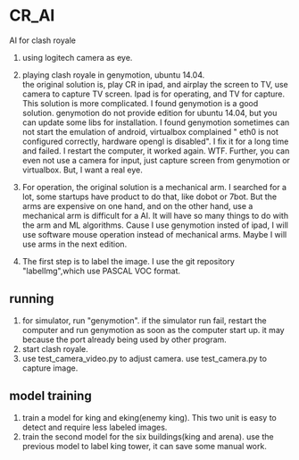 # CR_AI
AI for clash royale

1. using logitech camera as eye.   
2. playing clash royale in genymotion, ubuntu 14.04.   
  the original solution is, play CR in ipad, and airplay the screen to TV, use camera to capture TV screen. Ipad is for operating, and TV for capture. This solution is more complicated.
  I found genymotion is a good solution. 
  genymotion do not provide edition for ubuntu 14.04, but you can update some libs for installation.
  I found genymotion sometimes can not start the emulation of android, virtualbox complained " eth0 is not configured correctly, hardware opengl is disabled". I fix it for a long time and failed. I restart the computer, it worked again. WTF.
  Further, you can even not use a camera for input, just capture screen from genymotion or virtualbox. But, I want a real eye.

3. For operation, the original solution is a mechanical arm. I searched for a lot, some startups have product to do that, like dobot or 7bot. But the arms are expensive on one hand, and on the other hand, use a mechanical arm is difficult for a AI. It will have so many things to do with the arm and ML algorithms.
  Cause I use genymotion insted of ipad, I will use software mouse operation instead of mechanical arms. Maybe I will use arms in the next edition.

4. The first step is to label the image. I use the git repository "labelImg",which use PASCAL VOC format.



## running
1. for simulator, run "genymotion". if the simulator run fail, restart the computer and run genymotion as soon as the computer start up. 
  it may because the port already being used by other program.
2. start clash royale.
3. use test_camera_video.py to adjust camera. use test_camera.py to capture image.

## model training
1. train a model for king and eking(enemy king). This two unit is easy to detect and require less labeled images.
2. train the second model for the six buildings(king and arena). use the previous model to label king tower, it can save some manual work.
 
